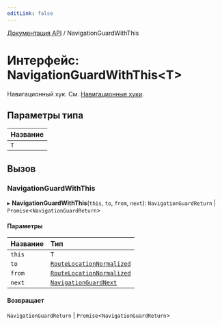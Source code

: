 ```yaml
---
editLink: false
---
```


[Документация API](../index.md) / NavigationGuardWithThis

# Интерфейс: NavigationGuardWithThis\<T\>

Навигационный хук. См. [Навигационные хуки](/guide/advanced/navigation-guards.md).

## Параметры типа

| Название |
| :------- |
| `T`      |

## Вызов

### NavigationGuardWithThis

▸ **NavigationGuardWithThis**(`this`, `to`, `from`, `next`): `NavigationGuardReturn` \| `Promise`\<`NavigationGuardReturn`\>

#### Параметры

| Название | Тип                                                     |
| :------- | :------------------------------------------------------ |
| `this`   | `T`                                                     |
| `to`     | [`RouteLocationNormalized`](RouteLocationNormalized.md) |
| `from`   | [`RouteLocationNormalized`](RouteLocationNormalized.md) |
| `next`   | [`NavigationGuardNext`](NavigationGuardNext.md)         |

#### Возвращает

`NavigationGuardReturn` \| `Promise`\<`NavigationGuardReturn`\>
